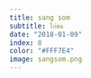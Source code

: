 ```yaml
---
title: sang som
subtitle: ไก่ชน
date: "2018-01-09"
index: 8
color: "#FFF7E4"
image: sangsom.png
---
```



